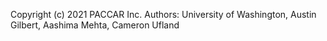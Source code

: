 Copyright (c) 2021 PACCAR Inc.
Authors: University of Washington, Austin Gilbert, Aashima Mehta, Cameron Ufland
